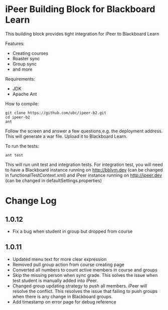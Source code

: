 iPeer Building Block for Blackboard Learn
============================================

This building block provides tight integration for iPeer to Blackboard Learn

Features:
* Creating courses
* Roaster sync
* Group sync
* and more

Requirements:
* JDK
* Apache Ant

How to compile:

    git clone https://github.com/ubc/ipeer-b2.git
    cd ipeer-b2
    ant

Follow the screen and answer a few questions,e.g. the deployment address. This will generate a war file. Upload it to Blackboard Learn.

To run the tests:

    ant test

This will run unit test and integration tests. For integration test, you will need to have a Blackboard instance running on http://bblvm.dev (can be changed in functionalTestContext.xml) and iPeer instance running on http://ipeer.dev (can be changed in defaultSettings.properties)


Change Log
==========

1.0.12
------
* Fix a bug when student in group but dropped from course

1.0.11
------
* Updated menu text for more clear expression
* Removed pull group action from course creating page
* Converted all numbers to count active members in course and groups
* Skip the missing person when sync grade. This solves the issue when test student is manually added into iPeer.
* Changed group updating strategy to push all members. iPeer will resolve the conflict. This resolves the issue that failing to push groups when there is any change in Blackboard groups.
* Add timestamp on error page for debug reference
